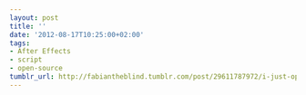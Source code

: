 ```yaml
---
layout: post
title: ''
date: '2012-08-17T10:25:00+02:00'
tags:
- After Effects
- script
- open-source
tumblr_url: http://fabiantheblind.tumblr.com/post/29611787972/i-just-open-sourced-my-wihihihiggle-script-for
---
```

